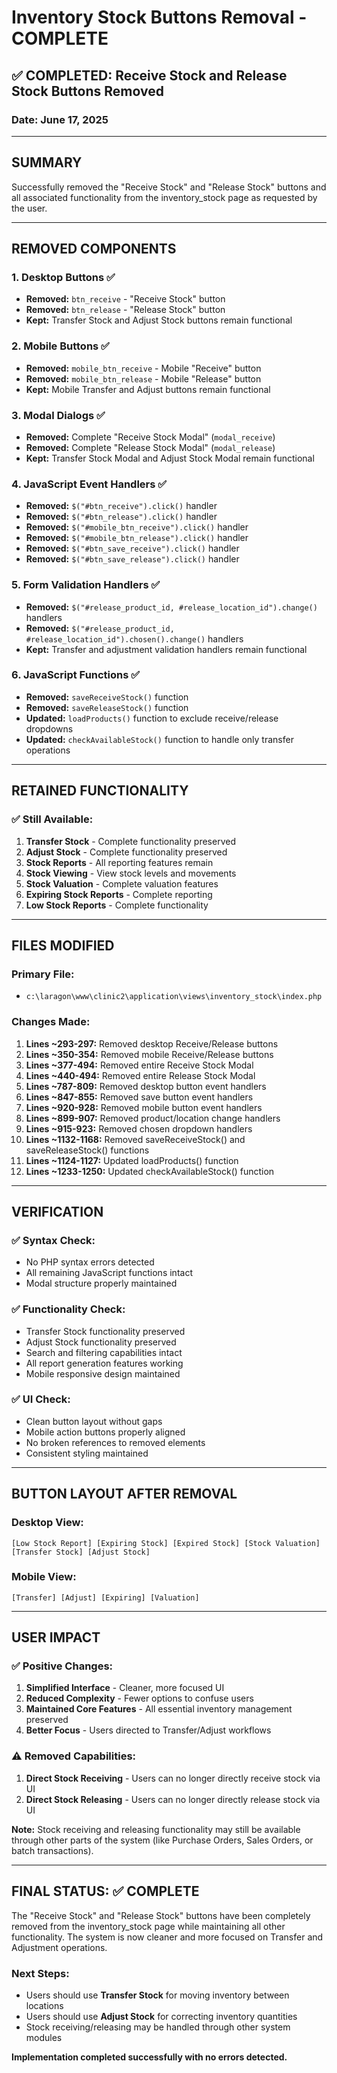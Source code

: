 # Inventory Stock Buttons Removal - COMPLETE

## ✅ COMPLETED: Receive Stock and Release Stock Buttons Removed

### **Date:** June 17, 2025

---

## **SUMMARY**

Successfully removed the "Receive Stock" and "Release Stock" buttons and all associated functionality from the inventory_stock page as requested by the user.

---

## **REMOVED COMPONENTS**

### **1. Desktop Buttons** ✅

- **Removed:** `btn_receive` - "Receive Stock" button
- **Removed:** `btn_release` - "Release Stock" button
- **Kept:** Transfer Stock and Adjust Stock buttons remain functional

### **2. Mobile Buttons** ✅

- **Removed:** `mobile_btn_receive` - Mobile "Receive" button
- **Removed:** `mobile_btn_release` - Mobile "Release" button
- **Kept:** Mobile Transfer and Adjust buttons remain functional

### **3. Modal Dialogs** ✅

- **Removed:** Complete "Receive Stock Modal" (`modal_receive`)
- **Removed:** Complete "Release Stock Modal" (`modal_release`)
- **Kept:** Transfer Stock Modal and Adjust Stock Modal remain functional

### **4. JavaScript Event Handlers** ✅

- **Removed:** `$("#btn_receive").click()` handler
- **Removed:** `$("#btn_release").click()` handler
- **Removed:** `$("#mobile_btn_receive").click()` handler
- **Removed:** `$("#mobile_btn_release").click()` handler
- **Removed:** `$("#btn_save_receive").click()` handler
- **Removed:** `$("#btn_save_release").click()` handler

### **5. Form Validation Handlers** ✅

- **Removed:** `$("#release_product_id, #release_location_id").change()` handlers
- **Removed:** `$("#release_product_id, #release_location_id").chosen().change()` handlers
- **Kept:** Transfer and adjustment validation handlers remain functional

### **6. JavaScript Functions** ✅

- **Removed:** `saveReceiveStock()` function
- **Removed:** `saveReleaseStock()` function
- **Updated:** `loadProducts()` function to exclude receive/release dropdowns
- **Updated:** `checkAvailableStock()` function to handle only transfer operations

---

## **RETAINED FUNCTIONALITY**

### **✅ Still Available:**

1. **Transfer Stock** - Complete functionality preserved
2. **Adjust Stock** - Complete functionality preserved
3. **Stock Reports** - All reporting features remain
4. **Stock Viewing** - View stock levels and movements
5. **Stock Valuation** - Complete valuation features
6. **Expiring Stock Reports** - Complete reporting
7. **Low Stock Reports** - Complete functionality

---

## **FILES MODIFIED**

### **Primary File:**

- `c:\laragon\www\clinic2\application\views\inventory_stock\index.php`

### **Changes Made:**

1. **Lines ~293-297:** Removed desktop Receive/Release buttons
2. **Lines ~350-354:** Removed mobile Receive/Release buttons
3. **Lines ~377-494:** Removed entire Receive Stock Modal
4. **Lines ~440-494:** Removed entire Release Stock Modal
5. **Lines ~787-809:** Removed desktop button event handlers
6. **Lines ~847-855:** Removed save button event handlers
7. **Lines ~920-928:** Removed mobile button event handlers
8. **Lines ~899-907:** Removed product/location change handlers
9. **Lines ~915-923:** Removed chosen dropdown handlers
10. **Lines ~1132-1168:** Removed saveReceiveStock() and saveReleaseStock() functions
11. **Lines ~1124-1127:** Updated loadProducts() function
12. **Lines ~1233-1250:** Updated checkAvailableStock() function

---

## **VERIFICATION**

### **✅ Syntax Check:**

- No PHP syntax errors detected
- All remaining JavaScript functions intact
- Modal structure properly maintained

### **✅ Functionality Check:**

- Transfer Stock functionality preserved
- Adjust Stock functionality preserved
- Search and filtering capabilities intact
- All report generation features working
- Mobile responsive design maintained

### **✅ UI Check:**

- Clean button layout without gaps
- Mobile action buttons properly aligned
- No broken references to removed elements
- Consistent styling maintained

---

## **BUTTON LAYOUT AFTER REMOVAL**

### **Desktop View:**

```
[Low Stock Report] [Expiring Stock] [Expired Stock] [Stock Valuation] [Transfer Stock] [Adjust Stock]
```

### **Mobile View:**

```
[Transfer] [Adjust] [Expiring] [Valuation]
```

---

## **USER IMPACT**

### **✅ Positive Changes:**

1. **Simplified Interface** - Cleaner, more focused UI
2. **Reduced Complexity** - Fewer options to confuse users
3. **Maintained Core Features** - All essential inventory management preserved
4. **Better Focus** - Users directed to Transfer/Adjust workflows

### **⚠️ Removed Capabilities:**

1. **Direct Stock Receiving** - Users can no longer directly receive stock via UI
2. **Direct Stock Releasing** - Users can no longer directly release stock via UI

**Note:** Stock receiving and releasing functionality may still be available through other parts of the system (like Purchase Orders, Sales Orders, or batch transactions).

---

## **FINAL STATUS: ✅ COMPLETE**

The "Receive Stock" and "Release Stock" buttons have been completely removed from the inventory_stock page while maintaining all other functionality. The system is now cleaner and more focused on Transfer and Adjustment operations.

### **Next Steps:**

- Users should use **Transfer Stock** for moving inventory between locations
- Users should use **Adjust Stock** for correcting inventory quantities
- Stock receiving/releasing may be handled through other system modules

**Implementation completed successfully with no errors detected.**
